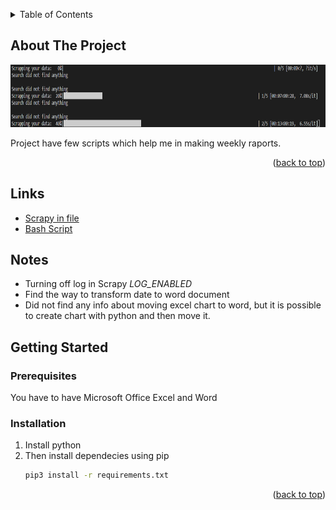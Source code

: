 
<!-- Improved compatibility of back to top link: See: https://github.com/othneildrew/Best-README-Template/pull/73 -->
<a name="readme-top"></a>
<!-- PROJECT SHIELDS -->
<!--
*** I'm using markdown "reference style" links for readability.
*** Reference links are enclosed in brackets [ ] instead of parentheses ( ).
*** See the bottom of this document for the declaration of the reference variables
*** for contributors-url, forks-url, etc. This is an optional, concise syntax you may use.
*** https://www.markdownguide.org/basic-syntax/#reference-style-links
-->


<!-- TABLE OF CONTENTS -->
<details>
  <summary>Table of Contents</summary>
  <ol>
    <li>
      <a href="#about-the-project">About The Project</a>
    </li>
    <li>
      <a href="#Links">Links</a>
    </li>
    <li>
      <a href="#Notes">Notes</a>
    </li>
    <li>
      <a href="#getting-started">Getting Started</a>
      <ul>
        <li><a href="#prerequisites">Prerequisites</a></li>
        <li><a href="#installation">Installation</a></li>
      </ul>
    </li>
  </ol>
</details>



<!-- ABOUT THE PROJECT -->
## About The Project

<div align="center">
    <img src="img/usage.png" alt="useSS" width="800" height="100">
</div>

Project have few scripts which help me in making weekly raports.

<p align="right">(<a href="#readme-top">back to top</a>)</p>



## Links

- [Scrapy in file](https://stackoverflow.com/questions/21662689/scrapy-run-spider-from-script)
- [Bash Script](https://stackoverflow.com/questions/18686824/running-scrapy-from-a-shell-script)

## Notes

- Turning off log in Scrapy *LOG_ENABLED*
- Find the way to transform date to word document
- Did not find any info about moving excel chart to word, but it is possible to create chart with python and then move it.

<!-- GETTING STARTED -->
## Getting Started

### Prerequisites

You have to have Microsoft Office Excel and Word

### Installation

1. Install python
2. Then install dependecies using pip
   ```sh
   pip3 install -r requirements.txt
   ```

<p align="right">(<a href="#readme-top">back to top</a>)</p>
